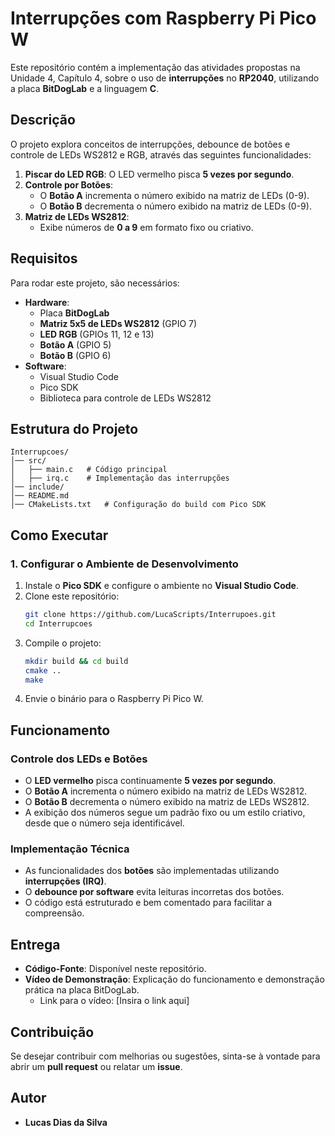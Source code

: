 # Interrupções com Raspberry Pi Pico W

Este repositório contém a implementação das atividades propostas na Unidade 4, Capítulo 4, sobre o uso de **interrupções** no **RP2040**, utilizando a placa **BitDogLab** e a linguagem **C**.

## Descrição
O projeto explora conceitos de interrupções, debounce de botões e controle de LEDs WS2812 e RGB, através das seguintes funcionalidades:

1. **Piscar do LED RGB**: O LED vermelho pisca **5 vezes por segundo**.
2. **Controle por Botões**:
   - O **Botão A** incrementa o número exibido na matriz de LEDs (0-9).
   - O **Botão B** decrementa o número exibido na matriz de LEDs (0-9).
3. **Matriz de LEDs WS2812**:
   - Exibe números de **0 a 9** em formato fixo ou criativo.

## Requisitos
Para rodar este projeto, são necessários:

- **Hardware**:
  - Placa **BitDogLab**
  - **Matriz 5x5 de LEDs WS2812** (GPIO 7)
  - **LED RGB** (GPIOs 11, 12 e 13)
  - **Botão A** (GPIO 5)
  - **Botão B** (GPIO 6)
- **Software**:
  - Visual Studio Code
  - Pico SDK
  - Biblioteca para controle de LEDs WS2812

## Estrutura do Projeto
```
Interrupcoes/
│── src/
│   ├── main.c   # Código principal
│   ├── irq.c    # Implementação das interrupções
│── include/
│── README.md
│── CMakeLists.txt   # Configuração do build com Pico SDK
```

## Como Executar
### 1. Configurar o Ambiente de Desenvolvimento
1. Instale o **Pico SDK** e configure o ambiente no **Visual Studio Code**.
2. Clone este repositório:
   ```sh
   git clone https://github.com/LucaScripts/Interrupoes.git
   cd Interrupcoes
   ```
3. Compile o projeto:
   ```sh
   mkdir build && cd build
   cmake ..
   make
   ```
4. Envie o binário para o Raspberry Pi Pico W.

## Funcionamento
### Controle dos LEDs e Botões
- O **LED vermelho** pisca continuamente **5 vezes por segundo**.
- O **Botão A** incrementa o número exibido na matriz de LEDs WS2812.
- O **Botão B** decrementa o número exibido na matriz de LEDs WS2812.
- A exibição dos números segue um padrão fixo ou um estilo criativo, desde que o número seja identificável.

### Implementação Técnica
- As funcionalidades dos **botões** são implementadas utilizando **interrupções (IRQ)**.
- O **debounce por software** evita leituras incorretas dos botões.
- O código está estruturado e bem comentado para facilitar a compreensão.

## Entrega
- **Código-Fonte**: Disponível neste repositório.
- **Vídeo de Demonstração**: Explicação do funcionamento e demonstração prática na placa BitDogLab.
  - Link para o vídeo: [Insira o link aqui]

## Contribuição
Se desejar contribuir com melhorias ou sugestões, sinta-se à vontade para abrir um **pull request** ou relatar um **issue**.

## Autor
- **Lucas Dias da Silva**


